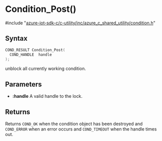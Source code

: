 # Condition_Post()

\#include "[azure-iot-sdk-c/c-utility/inc/azure_c_shared_utility/condition.h](../iot-c-ref-condition-h.md)"  

## Syntax

```C
COND_RESULT Condition_Post(
  COND_HANDLE  handle
);
```

unblock all currently working condition.

## Parameters
* **:handle** A valid handle to the lock.

## Returns
Returns `COND_OK` when the condition object has been destroyed and `COND_ERROR` when an error occurs and `COND_TIMEOUT` when the handle times out.

